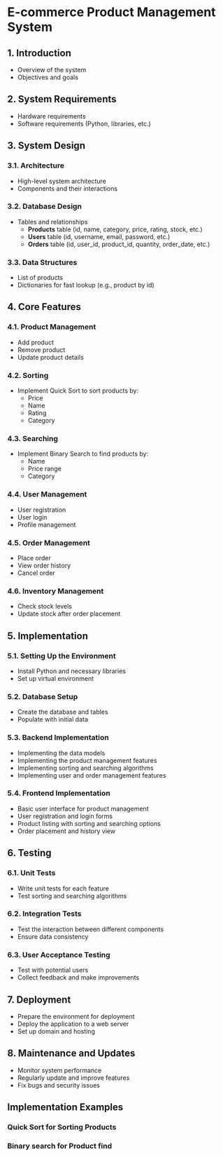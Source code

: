 # E-commerce Product Management System

## 1. Introduction

- Overview of the system
- Objectives and goals

## 2. System Requirements

- Hardware requirements
- Software requirements (Python, libraries, etc.)

## 3. System Design

### 3.1. Architecture

- High-level system architecture
- Components and their interactions

### 3.2. Database Design

- Tables and relationships
  - **Products** table (id, name, category, price, rating, stock, etc.)
  - **Users** table (id, username, email, password, etc.)
  - **Orders** table (id, user_id, product_id, quantity, order_date, etc.)

### 3.3. Data Structures

- List of products
- Dictionaries for fast lookup (e.g., product by id)

## 4. Core Features

### 4.1. Product Management

- Add product
- Remove product
- Update product details

### 4.2. Sorting

- Implement Quick Sort to sort products by:
  - Price
  - Name
  - Rating
  - Category

### 4.3. Searching

- Implement Binary Search to find products by:
  - Name
  - Price range
  - Category

### 4.4. User Management

- User registration
- User login
- Profile management

### 4.5. Order Management

- Place order
- View order history
- Cancel order

### 4.6. Inventory Management

- Check stock levels
- Update stock after order placement

## 5. Implementation

### 5.1. Setting Up the Environment

- Install Python and necessary libraries
- Set up virtual environment

### 5.2. Database Setup

- Create the database and tables
- Populate with initial data

### 5.3. Backend Implementation

- Implementing the data models
- Implementing the product management features
- Implementing sorting and searching algorithms
- Implementing user and order management features

### 5.4. Frontend Implementation

- Basic user interface for product management
- User registration and login forms
- Product listing with sorting and searching options
- Order placement and history view

## 6. Testing

### 6.1. Unit Tests

- Write unit tests for each feature
- Test sorting and searching algorithms

### 6.2. Integration Tests

- Test the interaction between different components
- Ensure data consistency

### 6.3. User Acceptance Testing

- Test with potential users
- Collect feedback and make improvements

## 7. Deployment

- Prepare the environment for deployment
- Deploy the application to a web server
- Set up domain and hosting

## 8. Maintenance and Updates

- Monitor system performance
- Regularly update and improve features
- Fix bugs and security issues

## Implementation Examples

### Quick Sort for Sorting Products

### Binary search for Product find
